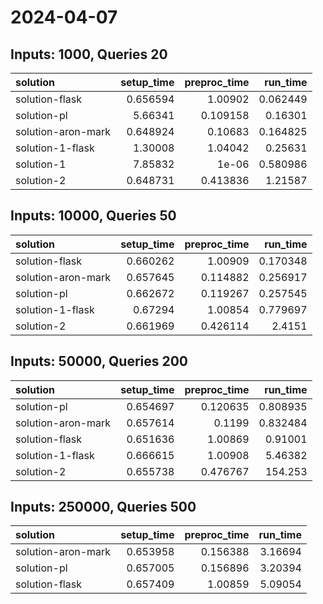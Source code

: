 # 2024-04-07

## Inputs: 1000, Queries 20

| solution           |   setup_time |   preproc_time |   run_time |
|:-------------------|-------------:|---------------:|-----------:|
| solution-flask     |     0.656594 |       1.00902  |   0.062449 |
| solution-pl        |     5.66341  |       0.109158 |   0.16301  |
| solution-aron-mark |     0.648924 |       0.10683  |   0.164825 |
| solution-1-flask   |     1.30008  |       1.04042  |   0.25631  |
| solution-1         |     7.85832  |       1e-06    |   0.580986 |
| solution-2         |     0.648731 |       0.413836 |   1.21587  |

## Inputs: 10000, Queries 50

| solution           |   setup_time |   preproc_time |   run_time |
|:-------------------|-------------:|---------------:|-----------:|
| solution-flask     |     0.660262 |       1.00909  |   0.170348 |
| solution-aron-mark |     0.657645 |       0.114882 |   0.256917 |
| solution-pl        |     0.662672 |       0.119267 |   0.257545 |
| solution-1-flask   |     0.67294  |       1.00854  |   0.779697 |
| solution-2         |     0.661969 |       0.426114 |   2.4151   |

## Inputs: 50000, Queries 200

| solution           |   setup_time |   preproc_time |   run_time |
|:-------------------|-------------:|---------------:|-----------:|
| solution-pl        |     0.654697 |       0.120635 |   0.808935 |
| solution-aron-mark |     0.657614 |       0.1199   |   0.832484 |
| solution-flask     |     0.651636 |       1.00869  |   0.91001  |
| solution-1-flask   |     0.666615 |       1.00908  |   5.46382  |
| solution-2         |     0.655738 |       0.476767 | 154.253    |

## Inputs: 250000, Queries 500

| solution           |   setup_time |   preproc_time |   run_time |
|:-------------------|-------------:|---------------:|-----------:|
| solution-aron-mark |     0.653958 |       0.156388 |    3.16694 |
| solution-pl        |     0.657005 |       0.156896 |    3.20394 |
| solution-flask     |     0.657409 |       1.00859  |    5.09054 |